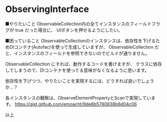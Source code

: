 # ObservingInterface

■やりたいこと
 ObservableCollection内の全てインスタンスのフィールドフラグが true だった場合に、
 UIボタンを押せるようにしたい。

■困っていること
 ObservableCollectionのインスタンスは、依存性を下げるためDIコンテナ(Autofac)を使って生成していますが、
 ObservableCollection<Interface> だと、インスタンスのフィールドを参照できないのでビルドが通りません。

 ObservableCollection<Class> にすれば、動作するコードを書けますが、
 クラスに依存してしまうので、DIコンテナを使ってる意味がなくなるように思います。

 依存性を下げつつ、やりたいことを実現するには、どうすれば良いでしょうか…？

 各インスタンスの観察は、ObserveElementPropertyとScanで実現しています。
 https://gist.github.com/emoacht/9de6b5780838b6d04c06

以上
